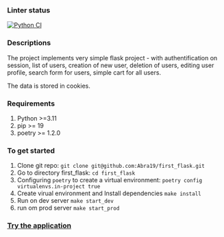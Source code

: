 ### Linter status
[![Python CI](https://github.com/Abra19/first_flask/actions/workflows/python_ci.yml/badge.svg)](https://github.com/Abra19/first_flask/actions/workflows/python_ci.yml)


### Descriptions
The project implements very simple flask project - with authentification on session, list of users, creation of new user, deletion of users, editing user profile, search form for users, simple cart for all users.

The data is stored in cookies.

### Requirements
1. Python >=3.11
2. pip >= 19
3. poetry >= 1.2.0

### To get started
1. Clone git repo:
  `git clone git@github.com:Abra19/first_flask.git`
2. Go to directory first_flask:
  `cd first_flask`
3.  Configuring `poetry` to create a virtual environment:
  `poetry config virtualenvs.in-project true`
4.  Create virual environment and Install dependencies
  `make install`
5. Run on dev server
  `make start_dev`
6. run om prod server
  `make start_prod`

### [Try the application](https://simple-real-time-chat.onrender.com/)